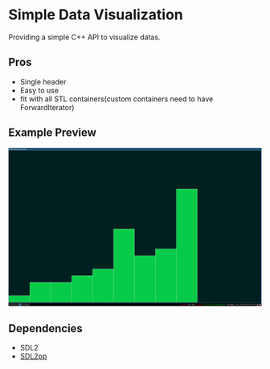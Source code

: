 # Simple Data Visualization

Providing a simple C++ API to visualize datas.

## Pros

- Single header
- Easy to use
- fit with all STL containers(custom containers need to have ForwardIterator)


## Example Preview

![ex1](examples/ex1.png "Print a vector")


## Dependencies

- SDL2
- [SDL2pp](https://github.com/libSDL2pp/libSDL2pp)
